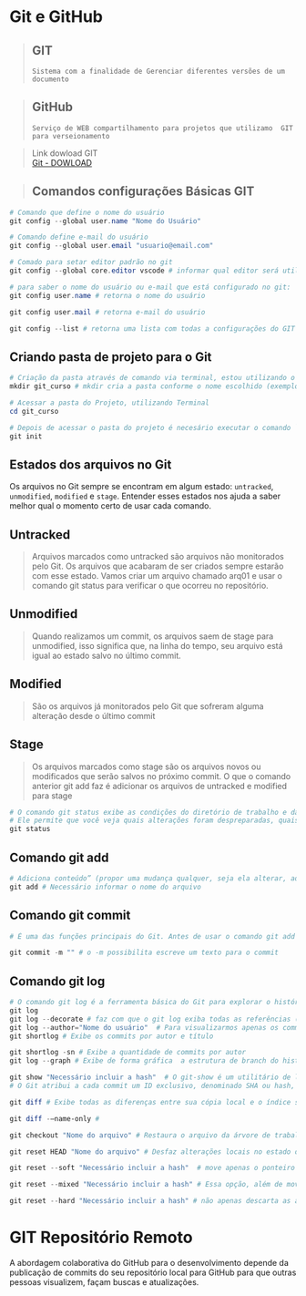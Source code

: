 # Git e GitHub

> ## GIT  
>
>`Sistema com a finalidade de Gerenciar diferentes versões de um documento`

> ## GitHub
>
>`Serviço de WEB compartilhamento para projetos que utilizamo  GIT para verseionamento`

>Link dowload GIT  
[Git - DOWLOAD](https://git-scm.com/downloads)

> ## Comandos configurações Básicas GIT

~~~powershell
# Comando que define o nome do usuário
git config --global user.name "Nome do Usuário"

# Comando define e-mail do usuário
git config --global user.email "usuario@email.com"

# Comado para setar editor padrão no git
git config --global core.editor vscode # informar qual editor será utilizado, no exemplo estou utilizando o VSCODE

# para saber o nome do usuário ou e-mail que está configurado no git:
git config user.name # retorna o nome do usuário

git config user.mail # retorna e-mail do usuário

git config --list # retorna uma lista com todas a configurações do GIT
~~~

## Criando pasta de projeto para o Git

~~~powershell
# Criação da pasta através de comando via terminal, estou utilizando o Windows 11
mkdir git_curso # mkdir cria a pasta conforme o nome escolhido (exemplo pasta git_curso)

# Acessar a pasta do Projeto, utilizando Terminal
cd git_curso

# Depois de acessar o pasta do projeto é necesário executar o comando `git init` esse comando "cria um novo repositório do Git. Ele pode ser usado para converter um projeto existente e não versionado em um repositório do Git ou inicializar um novo repositório vazio."
git init
~~~

## Estados dos arquivos no Git  

Os arquivos no Git sempre se encontram em algum estado: `untracked`, `unmodified`, `modified` e `stage`. Entender esses estados nos ajuda a saber melhor qual o momento certo de usar cada comando.

## Untracked
>
>Arquivos marcados como untracked são arquivos não monitorados pelo Git. Os arquivos que acabaram de ser criados sempre estarão com esse estado. Vamos criar um arquivo chamado arq01 e usar o comando git status para verificar o que ocorreu no repositório.

## Unmodified
>
> Quando realizamos um commit, os arquivos saem de stage para unmodified, isso significa que, na linha do tempo, seu arquivo está igual ao estado salvo no último commit.

## Modified
>
> São os arquivos já monitorados pelo Git que sofreram alguma alteração desde o último commit

## Stage
>
> Os arquivos marcados como stage são os arquivos novos ou modificados que serão salvos no próximo commit. O que o comando anterior git add faz é adicionar os arquivos de untracked e modified para stage

~~~powershell
# O comando git status exibe as condições do diretório de trabalho e da área de staging
# Ele permite que você veja quais alterações foram despreparadas, quais não foram e quais arquivos não estão sendo monitorados pelo Git.
git status
~~~

## Comando git add

~~~powershell
# Adiciona conteúdo” (propor uma mudança qualquer, seja ela alterar, adicionar ou remover um conteúdo) de um arquivo local ao índice ou staging area, que terá a mudança confirmada, posteriormente, com o comando git commit, e finalmente enviada ao repositório remoto pelo git push.
git add # Necessário informar o nome do arquivo 
~~~

## Comando git commit

~~~powershell
# É uma das funções principais do Git. Antes de usar o comando git add é necessário selecionar as alterações que vão ser preparadas para o próximo commit. Então, git commit é usado para criar um instantâneo das alterações preparadas em um cronograma de um histórico de projetos do Git.

git commit -m "" # o -m possibilita escreve um texto para o commit
~~~

## Comando git log

~~~powershell
# O comando git log é a ferramenta básica do Git para explorar o histórico de um repositório. É usado quando se precisa encontrar uma versão específica de um projeto ou saber quais alterações vão ser implantadas por meio do merge de uma ramificação de funções.
git log
git log --decorate # faz com que o git log exiba todas as referências (por exemplo, branches, tags, etc.) que apontam para cada commit.
git log --author="Nome do usuário"  # Para visualizarmos apenas os commits realizados por um autor em específico, podemos utilizar o comando git log --author "Nome do
git shortlog # Exibe os commits por autor e título

git shortlog -sn # Exibe a quantidade de commits por autor
git log --graph # Exibe de forma gráfica  a estrutura de branch do histórico de commits

git show "Necessário incluir a hash"  # O git-show é um utilitário de linha de comando usado para exibir informações expandidas de objetos Git, como blobs, trees, marcações e commits. O git-show tem um comportamento específico por tipo do objeto. As marcações mostram a mensagem da tag e outros objetos incluídos na tag.
# O Git atribui a cada commit um ID exclusivo, denominado SHA ou hash, que identifica: Cada uma das alterações feitas; O momento em que as alterações foram feitas; O autor das alterações

git diff # Exibe todas as diferenças entre sua cópia local e o índice sincronizado

git diff -–name-only # 

git checkout "Nome do arquivo" # Restaura o arquivo da árvore de trabalho

git reset HEAD "Nome do arquivo" # Desfaz alterações locais no estado de um repositório

git reset --soft "Necessário incluir a hash"  # move apenas o ponteiro HEAD para algum outro commit, sem alterar a área de stage ou o diretório de working. É importante notar que, de fato, a operação moverá o branch para o qual o HEAD aponta e, por consequência, moverá também o ponteiro HEAD.

git reset --mixed "Necessário incluir a hash" # Essa opção, além de mover o ponteiro HEAD, faz com que a área de stage contenha o mesmo snapshot do commit para o qual o ponteiro HEAD foi movido, porém não afeta o diretório de working. Por exemplo, imagine que em um repositório foram executados três commits e nenhuma alteração foi feita após o último commit.

git reset --hard "Necessário incluir a hash" # não apenas descarta as alterações na área de stage como também reverte todas as alterações no diretório de working para o estado do commit que foi especificado no comando. Por exemplo, imagine um repositório no mesmo estado dos casos anteriores.
~~~

# GIT Repositório Remoto
A abordagem colaborativa do GitHub para o desenvolvimento depende da publicação de commits do seu repositório local para GitHub para que outras pessoas visualizem, façam buscas e atualizações.
